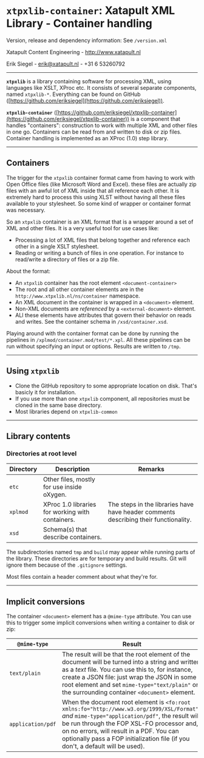 # `xtpxlib-container`: Xatapult XML Library - Container handling

Version, release and dependency information: See `/version.xml` 

Xatapult Content Engineering - http://www.xatapult.nl

Erik Siegel - erik@xatapult.nl - +31 6 53260792

----

**`xtpxlib`** is a library containing software for processing XML, using languages like 
XSLT, XProc etc. It consists of several separate components, named `xtpxlib-*`. Everything can be found on GitHub ([https://github.com/eriksiegel](https://github.com/eriksiegel)).

**`xtpxlib-container`** ([https://github.com/eriksiegel/xtpxlib-container](https://github.com/eriksiegel/xtpxlib-container)) is a component that handles "containers": construction to work with multiple XML and other files in one go. Containers can be read from and written to disk or zip files. Container handling is implemented as an XProc (1.0) step library.

----

## Containers

The trigger for the `xtpxlib` container format came from having to work with Open Office files (like Microsoft Word and Excel). these files are actually zip files with an awful lot of XML inside that all reference each other. It is extremely hard to process this using XLST without having all these files available to your stylesheet. So some kind of wrapper or container format was necessary. 

So an `xtpxlib` container is an XML format that is a wrapper around a set of XML and other files. It is a very useful tool for use cases like:

* Processing a lot of XML files that belong together and reference each other in a single XSLT stylesheet.
* Reading or writing a bunch of files in one operation. For instance to read/write a directory of files or a zip file.

About the format:

* An `xtpxlib` container has the root element `<document-container>`
* The root and all other container elements are in the `http://www.xtpxlib.nl/ns/container` namespace.
* An XML document in the container is wrapped in a `<document>` element.
* Non-XML documents are *referenced* by a `<external-document>` element.
* ALl these elements have attributes that govern their behavior on reads and writes. See the container schema in `/xsd/container.xsd`.

Playing around with the container format can be done by running the pipelines in `/xplmod/container.mod/test/*.xpl`. All these pipelines can be run without specifying an input or options. Results are written to `/tmp`.

----

## Using `xtpxlib`

* Clone the GitHub repository to some appropriate location on disk. That's basicly it for installation.
* If you use more than one `xtpxlib` component, all repositories must be cloned in the same base directory.
* Most libraries depend on `xtpxlib-common`

----

## Library contents

### Directories at root level

| Directory | Description | Remarks |
| --------- | ----------- | --------|
| `etc` | Other files, mostly for use inside oXygen. |  |
| `xplmod` | XProc 1.0 libraries for working with containers. | The steps in the libraries have have header comments describing their functionality. |
| `xsd` | Schema(s) that describe containers. |  |

The subdirectories named `tmp` and  `build` may appear while running parts of the library. These directories are for temporary and build results. Git will ignore them because of the `.gitignore` settings.

Most files contain a header comment about what they're for.

-----
## Implicit conversions

The container `<document>` element has a `@mime-type` attribute. You can use this to trigger some implicit conversions when writing a container to disk or zip:

| `@mime-type` | Result |
| ----------- | ------ |
| `text/plain` | The result will be that the root element of the document will be turned into a string and written as a *text* file. You can use this to, for instance, create a JSON file: just wrap the JSON in some root element and set `mime-type="text/plain"` on the surrounding container `<document>` element.  |
| `application/pdf` | When the document root element is `<fo:root xmlns:fo="http://www.w3.org/1999/XSL/Format">` *and* `mime-type="application/pdf"`, the result will be run through the FOP XSL-FO processor and, on no errors, will result in a PDF. You can optionally pass a FOP initialization file (if you don't, a default will be used). | 

